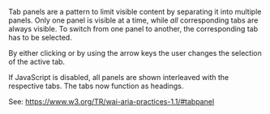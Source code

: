 Tab panels are a pattern to limit visible content by separating
it into multiple panels. Only one panel is visible at a time, while
_all_ corresponding tabs are always visible. To switch from one panel
to another, the corresponding tab has to be selected.

By either clicking or by using the arrow keys the user changes the
selection of the active tab.

If JavaScript is disabled, all panels are shown interleaved with the
respective tabs. The tabs now function as headings.

See: https://www.w3.org/TR/wai-aria-practices-1.1/#tabpanel
